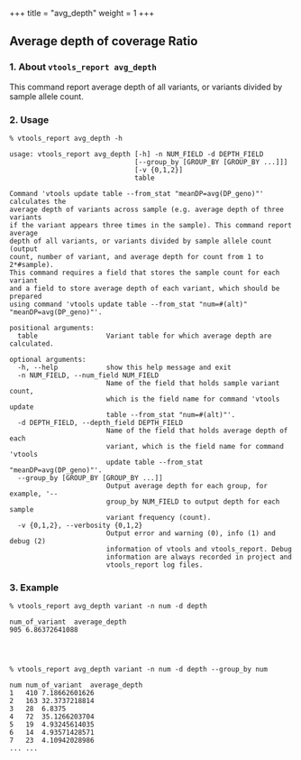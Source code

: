 
+++
title = "avg_depth"
weight = 1
+++


## Average depth of coverage Ratio



### 1. About ``vtools_report avg_depth ``

This command report average depth of all variants, or variants divided by sample allele count. 



### 2. Usage

    % vtools_report avg_depth -h
    
    usage: vtools_report avg_depth [-h] -n NUM_FIELD -d DEPTH_FIELD
                                   [--group_by [GROUP_BY [GROUP_BY ...]]]
                                   [-v {0,1,2}]
                                   table
    
    Command 'vtools update table --from_stat "meanDP=avg(DP_geno)"' calculates the
    average depth of variants across sample (e.g. average depth of three variants
    if the variant appears three times in the sample). This command report average
    depth of all variants, or variants divided by sample allele count (output
    count, number of variant, and average depth for count from 1 to 2*#sample).
    This command requires a field that stores the sample count for each variant
    and a field to store average depth of each variant, which should be prepared
    using command 'vtools update table --from_stat "num=#(alt)"
    "meanDP=avg(DP_geno)"'.
    
    positional arguments:
      table                 Variant table for which average depth are calculated.
    
    optional arguments:
      -h, --help            show this help message and exit
      -n NUM_FIELD, --num_field NUM_FIELD
                            Name of the field that holds sample variant count,
                            which is the field name for command 'vtools update
                            table --from_stat "num=#(alt)"'.
      -d DEPTH_FIELD, --depth_field DEPTH_FIELD
                            Name of the field that holds average depth of each
                            variant, which is the field name for command 'vtools
                            update table --from_stat "meanDP=avg(DP_geno)"'.
      --group_by [GROUP_BY [GROUP_BY ...]]
                            Output average depth for each group, for example, '--
                            group_by NUM_FIELD to output depth for each sample
                            variant frequency (count).
      -v {0,1,2}, --verbosity {0,1,2}
                            Output error and warning (0), info (1) and debug (2)
                            information of vtools and vtools_report. Debug
                            information are always recorded in project and
                            vtools_report log files.
    



### 3. Example

    % vtools_report avg_depth variant -n num -d depth
    
    num_of_variant	average_depth
    905	6.86372641088
    



    % vtools_report avg_depth variant -n num -d depth --group_by num

    num	num_of_variant	average_depth
    1	410	7.18662601626
    2	163	32.3737218814
    3	28	6.8375
    4	72	35.1266203704
    5	19	4.93245614035
    6	14	4.93571428571
    7	23	4.10942028986
    ... ...